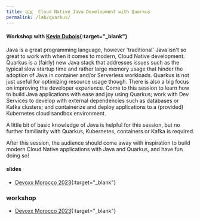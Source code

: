 ```yaml
---
title: 🇬🇧  Cloud Native Java Development with Quarkus
permalink: /lab/quarkus/
---
```


#### Workshop with [Kevin Dubois](https://twitter.com/kevindubois){:target="_blank"}

Java is a great programming language, however 'traditional' Java isn't so great to work with when it comes to modern, Cloud Native development. Quarkus is a (fairly) new Java stack that addresses issues such as the typical slow startup time and rather large memory usage that hinder the adoption of Java in container and/or Serverless workloads. Quarkus is not just useful for optimizing resource usage though. There is also a big focus on improving the developer experience.
Come to this session to learn how to build Java applications with ease and joy using Quarkus; work with Dev Services to develop with external dependencies such as databases or Kafka clusters; and containerize and deploy applications to a (provided) Kubernetes cloud sandbox environment.  

A little bit of basic knowledge of Java is helpful for this session, but no further familiarity with Quarkus, Kubernetes, containers or Kafka is required.

After this session, the audience should come away with inspiration to build modern Cloud Native applications with Java and Quarkus, and have fun doing so!

#### slides
- [Devoxx Morocco 2023](https://speakerdeck.com/kdubois/cloud-native-java-development-with-quarkus-devoxx-morocco){:target="_blank"}

### workshop
- [Devoxx Morocco 2023](https://redhat-developer-demos.github.io/quarkus-tutorial/quarkus-tutorial/index.html){:target="_blank"}


